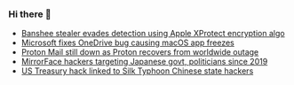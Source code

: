 ### Hi there 👋

<!--START_SECTION:feed-->
* [Banshee stealer evades detection using Apple XProtect encryption algo](https://www.bleepingcomputer.com/news/security/banshee-stealer-evades-detection-using-apple-xprotect-encryption-algo/)
* [Microsoft fixes OneDrive bug causing macOS app freezes](https://www.bleepingcomputer.com/news/microsoft/microsoft-fixes-onedrive-bug-causing-macos-app-freezes/)
* [Proton Mail still down as Proton recovers from worldwide outage](https://www.bleepingcomputer.com/news/technology/proton-mail-still-down-as-proton-recovers-from-worldwide-outage/)
* [MirrorFace hackers targeting Japanese govt, politicians since 2019](https://www.bleepingcomputer.com/news/security/mirrorface-hackers-targeting-japanese-govt-politicians-since-2019/)
* [US Treasury hack linked to Silk Typhoon Chinese state hackers](https://www.bleepingcomputer.com/news/security/us-treasury-hack-linked-to-silk-typhoon-chinese-state-hackers/)
<!--END_SECTION:feed-->

<!--
**frankenk/frankenk** is a ✨ _special_ ✨ repository because its `README.md` (this file) appears on your GitHub profile.

Here are some ideas to get you started:

- 🔭 I’m currently working on ...
- 🌱 I’m currently learning ...
- 👯 I’m looking to collaborate on ...
- 🤔 I’m looking for help with ...
- 💬 Ask me about ...
- 📫 How to reach me: ...
- 😄 Pronouns: ...
- ⚡ Fun fact: ...
-->



